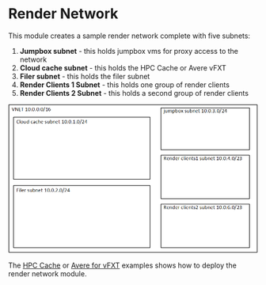# Render Network

This module creates a sample render network complete with five subnets:
1. **Jumpbox subnet** - this holds jumpbox vms for proxy access to the network
2. **Cloud cache subnet** - this holds the HPC Cache or Avere vFXT
3. **Filer subnet** - this holds the filer subnet
4. **Render Clients 1 Subnet** - this holds one group of render clients
5. **Render Clients 2 Subnet** - this holds a second group of render clients

![The VNET architecture](../../../../docs/images/terraform/vnet.png)

The [HPC Cache](../../examples/HPC%20Cache) or [Avere for vFXT](../../examples/vfxt) examples shows how to deploy the render network module.